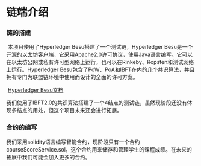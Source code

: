 # 链端介绍

###      链的搭建

​      本项目使用了Hyperledger Besu搭建了一个测试链，Hyperledger Besu是一个开源的以太坊客户端，它采用Apache2.0许可协议，使用Java语言编写。它可以在以太坊公网或私有许可型网络上运行，也可以在Rinkeby、Ropsten和测试网络上运行。Hyperledger Besu包含了PoW、PoA和IBFT在内的几个共识算法，并且拥有专门为联盟链环境中使用而设计的全面的许可方案。

​       [Hyperledger Besu文档](https://besu.hyperledger.org/en/stable/) 

​       我们使用了IBFT2.0的共识算法搭建了一个4结点的测试链，虽然现阶段还没有体现多结点的用处，但这个项目未来还会进行拓展。

###   合约的编写

​		我们采用solidity语言编写智能合约，现阶段只有一个合约courseScoreService.sol，这个合约用来储存和管理学生的课程成绩。在未来的拓展中我们可能会加入更多的合约。